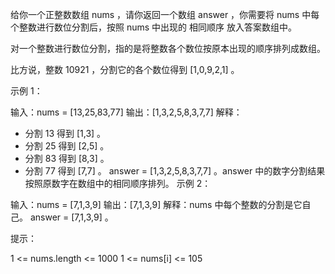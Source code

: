 给你一个正整数数组 nums ，请你返回一个数组 answer ，你需要将 nums 中每个整数进行数位分割后，按照 nums 中出现的 相同顺序 放入答案数组中。

对一个整数进行数位分割，指的是将整数各个数位按原本出现的顺序排列成数组。

比方说，整数 10921 ，分割它的各个数位得到 [1,0,9,2,1] 。
 

示例 1：

输入：nums = [13,25,83,77]
输出：[1,3,2,5,8,3,7,7]
解释：
- 分割 13 得到 [1,3] 。
- 分割 25 得到 [2,5] 。
- 分割 83 得到 [8,3] 。
- 分割 77 得到 [7,7] 。
answer = [1,3,2,5,8,3,7,7] 。answer 中的数字分割结果按照原数字在数组中的相同顺序排列。
示例 2：

输入：nums = [7,1,3,9]
输出：[7,1,3,9]
解释：nums 中每个整数的分割是它自己。
answer = [7,1,3,9] 。
 

提示：

1 <= nums.length <= 1000
1 <= nums[i] <= 105
